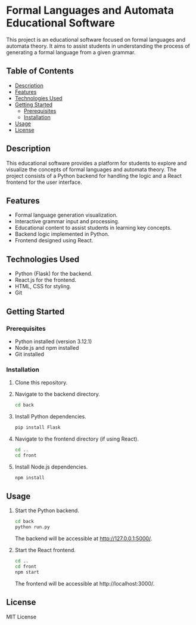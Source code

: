 # Formal Languages and Automata Educational Software

This project is an educational software focused on formal languages and automata theory. It aims to assist students in understanding the process of generating a formal language from a given grammar.

## Table of Contents

- [Description](#description)
- [Features](#features)
- [Technologies Used](#technologies-used)
- [Getting Started](#getting-started)
  - [Prerequisites](#prerequisites)
  - [Installation](#installation)
- [Usage](#usage)
- [License](#license)

## Description

This educational software provides a platform for students to explore and visualize the concepts of formal languages and automata theory. The project consists of a Python backend for handling the logic and a React frontend for the user interface.

## Features

- Formal language generation visualization.
- Interactive grammar input and processing.
- Educational content to assist students in learning key concepts.
- Backend logic implemented in Python.
- Frontend designed using React.

## Technologies Used

- Python (Flask) for the backend.
- React.js for the frontend.
- HTML, CSS for styling.
- Git 

## Getting Started

### Prerequisites

- Python installed (version 3.12.1)
- Node.js and npm installed
- Git installed

### Installation

1. Clone this repository.


2. Navigate to the backend directory.

    ```bash
    cd back
    ```

3. Install Python dependencies.

    ```bash
    pip install Flask
    ```

4. Navigate to the frontend directory (if using React).

    ```bash
    cd ..
    cd front
    ```

5. Install Node.js dependencies.

    ```bash
    npm install
    ```

## Usage

1. Start the Python backend.

    ```bash
    cd back
    python run.py
    ```

   The backend will be accessible at http://127.0.0.1:5000/.

2. Start the React frontend.

    ```bash
    cd ..
    cd front
    npm start
    ```

   The frontend will be accessible at http://localhost:3000/.


## License

MIT License

